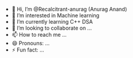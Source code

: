 - 👋 Hi, I’m @Recalcitrant-anurag (Anurag Anand)
- 👀 I’m interested in Machine learning
- 🌱 I’m currently learning C++ DSA
- 💞️ I’m looking to collaborate on ...
- 📫 How to reach me ...
- 😄 Pronouns: ...
- ⚡ Fun fact: ...

<!---
Recalcitrant-anurag/Recalcitrant-anurag is a ✨ special ✨ repository because its `README.md` (this file) appears on your GitHub profile.
You can click the Preview link to take a look at your changes.
--->
